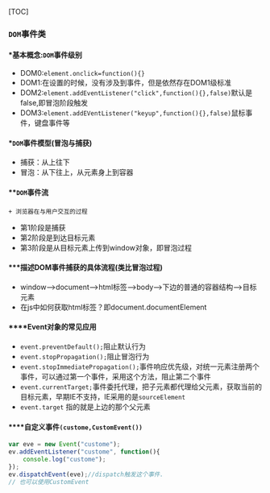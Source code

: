 [TOC]

### `DOM`事件类

#### *基本概念:`DOM`事件级别
+ DOM0:`element.onclick=function(){}`
+ DOM1:在设置的时候，没有涉及到事件，但是依然存在DOM1级标准
+ DOM2:`element.addEventListener("click",function(){},false)`默认是false,即冒泡阶段触发
+ DOM3:`element.addEVentListener("keyup",function(){},false)`鼠标事件，键盘事件等

#### *`DOM`事件模型(冒泡与捕获)
+ 捕获：从上往下
+ 冒泡：从下往上，从元素身上到容器

#### **`DOM`事件流
    + 浏览器在与用户交互的过程
+ 第1阶段是捕获
+ 第2阶段是到达目标元素
+ 第3阶段是从目标元素上传到window对象，即冒泡过程

#### ***描述DOM事件捕获的具体流程(类比冒泡过程)

+ window-->document-->html标签-->body-->下边的普通的容器结构-->目标元素
+ 在js中如何获取html标签？即document.documentElement

#### ****Event对象的常见应用

+ `event.preventDefault();`阻止默认行为
+ `event.stopPropagation();`阻止冒泡行为
+ `event.stopImmediatePropagation();`事件响应优先级，对统一元素注册两个事件，可以通过第一个事件，采用这个方法，阻止第二个事件
+ `event.currentTarget;`事件委托代理，把子元素都代理给父元素，获取当前的目标元素，早期IE不支持，IE采用的是`sourceElement`
+ `event.target` 指的就是上边的那个父元素

#### ****自定义事件`(custome,CustomEvent())`
```javascript
var eve = new Event("custome");
ev.addEventListener("custome", function(){
    console.log("custome");    
});
ev.dispatchEvent(eve);//dispatch触发这个事件.
// 也可以使用CustomEvent
```